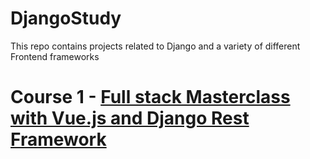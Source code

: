 # DjangoStudy
This repo contains projects related to Django and a variety of different Frontend frameworks

# Course 1 - [Full stack Masterclass with Vue.js and Django Rest Framework](https://www.udemy.com/course/full-stack-masterclass-with-vuejs-and-django-rest-framework/?couponCode=ST2MT110724BNEW)
